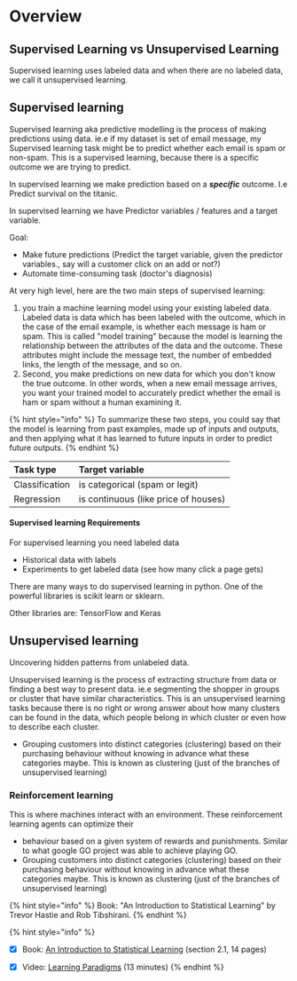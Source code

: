 # Overview

## Supervised Learning vs Unsupervised Learning

Supervised learning uses labeled data and when there are no labeled data, we call it unsupervised learning.

## **Supervised learning**

Supervised learning aka predictive modelling is the process of making predictions using data.  ie.e if my dataset is set of email message, my Supervised learning task might be to predict whether each email is spam or non-spam. This is a supervised learning, because there is a specific outcome we are trying to predict. 

In supervised learning we make prediction based on a _**specific**_ outcome. I.e Predict survival on the titanic. 

In supervised learning we have Predictor variables / features and a target variable.

Goal: 

* Make future predictions \(Predict the target variable, given the predictor variables., say will a customer click on an add or not?\)
* Automate time-consuming task \(doctor's diagnosis\)

At very high level, here are the two main steps of supervised learning: 

1. you train a machine learning model using your existing labeled data. Labeled data is data which has been labeled with the outcome, which in the case of the email example,  is whether each message is ham or spam. This is called "model training" because the model is learning the relationship between the attributes of the data and the outcome. These attributes  might include the message text, the number of embedded links, the length of the message, and so on.  
2. Second, you make predictions on new data for which you don't know the true outcome. In other words, when a new email message arrives, you want your trained model to accurately predict whether the email is ham or spam without a human examining it. 

{% hint style="info" %}
To summarize these two steps, you could say that the model is learning from past examples, made up of inputs and outputs, and then applying what it has learned to future inputs in order to predict future outputs.
{% endhint %}

| **Task type** | **Target variable** |
| :--- | :--- |
| Classification | is categorical \(spam or legit\) |
| Regression | is continuous \(like price of houses\) |

#### **Supervised learning Requirements**

For supervised learning you need labeled data 

* Historical data with labels
* Experiments to get labeled data \(see how many click a page gets\)

There are many ways to do supervised learning in python. One of the powerful libraries is scikit learn or sklearn.

Other libraries are: TensorFlow and Keras

## **Unsupervised learning**

Uncovering hidden patterns from unlabeled data.

Unsupervised learning is the process of extracting structure from data or finding a best way to present data. ie.e segmenting the shopper in groups or cluster that have similar characteristics. This is an unsupervised learning tasks because there is no right or wrong answer about how many clusters can be found in the data, which people belong in which cluster or even how to describe each cluster.

* Grouping customers into distinct categories \(clustering\) based on their purchasing behaviour without knowing in advance what these categories maybe. This is known as clustering \(just of the branches of unsupervised learning\)

### **Reinforcement learning**

This is where machines interact with an environment. These reinforcement learning agents can optimize their 

* behaviour based on a given system of rewards and punishments. Similar to what google GO project was able to achieve playing GO.
* Grouping customers into distinct categories \(clustering\) based on their purchasing behaviour without knowing in advance what these categories maybe. This is known as clustering \(just of the branches of unsupervised learning\)

{% hint style="info" %}
Book: "An Introduction to Statistical Learning" by Trevor Hastie and Rob Tibshirani.
{% endhint %}

{% hint style="info" %}
* [x] Book: [An Introduction to Statistical Learning](http://www-bcf.usc.edu/~gareth/ISL/) \(section 2.1, 14 pages\)
* [x] Video: [Learning Paradigms](http://work.caltech.edu/library/014.html) \(13 minutes\)
{% endhint %}





